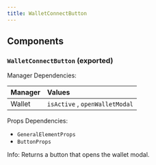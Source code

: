 ```yaml
---
title: WalletConnectButton
---
```


## Components

### `WalletConnectButton` (exported)

Manager Dependencies:

| Manager | Values                                                          |
| :--- | :------------------------------------------------------------------- |
| Wallet | `isActive` , `openWalletModal`

Props Dependencies:

- `GeneralElementProps`
- `ButtonProps`

Info: Returns a button that opens the wallet modal.